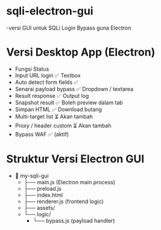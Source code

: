 # sqli-electron-gui
-versi GUI untuk SQLi Login Bypass guna Electron 

# Versi Desktop App (Electron)
 - Fungsi	Status
 - Input URL login	✅ Textbox
 - Auto detect form fields	✅
 - Senarai payload bypass	✅ Dropdown / textarea
 - Result response	✅ Output log
 - Snapshot result	✅ Boleh preview dalam tab
 - Simpan HTML	✅ Download butang
 - Multi-target list	⏳ Akan tambah
 - Proxy / header custom	⏳ Akan tambah
 - Bypass WAF	✅ (aktif)
 
 # Struktur Versi Electron GUI
 
- 📁 my-sqli-gui
  - ├── main.js (Electron main process)
  - ├── preload.js
  - ├── index.html
  - ├── renderer.js (frontend logic)
  - ├── assets/
  - └── logic/
    - └── bypass.js (payload handler)
